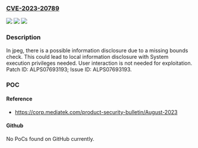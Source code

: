 ### [CVE-2023-20789](https://cve.mitre.org/cgi-bin/cvename.cgi?name=CVE-2023-20789)
![](https://img.shields.io/static/v1?label=Product&message=MT6789%2C%20MT6835%2C%20MT6855%2C%20MT6879%2C%20MT6886%2C%20MT6895%2C%20MT6983%2C%20MT6985%2C%20MT8188%2C%20MT8195%2C%20MT8195Z&color=blue)
![](https://img.shields.io/static/v1?label=Version&message=Android%2012.0%2C%2013.0%20&color=brightgreen)
![](https://img.shields.io/static/v1?label=Vulnerability&message=Information%20Disclosure&color=brightgreen)

### Description

In jpeg, there is a possible information disclosure due to a missing bounds check. This could lead to local information disclosure with System execution privileges needed. User interaction is not needed for exploitation. Patch ID: ALPS07693193; Issue ID: ALPS07693193.

### POC

#### Reference
- https://corp.mediatek.com/product-security-bulletin/August-2023

#### Github
No PoCs found on GitHub currently.

